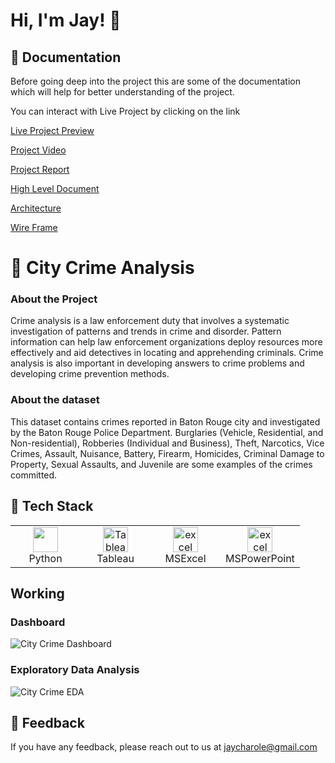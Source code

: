 # Hi, I'm Jay! 👋

## 🚀 Documentation

Before going deep into the project this are some of the documentation which will help for better understanding of the project. 

You can interact with Live Project by clicking on the link 

[Live Project Preview](https://public.tableau.com/shared/8PJYJ5CP2?:display_count=n&:origin=viz_share_link) 

[Project Video](https://youtu.be/wOLvskL5NgM)

[Project Report](https://github.com/Jaycharole/Crime-Analysis/blob/main/Documentations/City%20Crime%20Report.pdf)

[High Level Document](https://github.com/Jaycharole/Crime-Analysis/blob/main/Documentations/City%20Crime%20-%20High%20Level%20Document%20(HLD).pdf)

[Architecture](https://github.com/Jaycharole/Crime-Analysis/blob/main/Documentations/City%20Crime%20Analysis%20-%20Architecture.pdf)

[Wire Frame](https://github.com/Jaycharole/Crime-Analysis/blob/main/Documentations/City%20Crime%20Wireframe.pdf)

# 🚀 City Crime Analysis

### About the Project

Crime analysis is a law enforcement duty that involves a systematic investigation of patterns and trends in crime and disorder. Pattern information can help law enforcement organizations deploy resources more effectively and aid detectives in locating and apprehending criminals. Crime analysis is also important in developing answers to crime problems and developing crime prevention methods.

### About the dataset

This dataset contains crimes reported in Baton Rouge city and investigated by the Baton Rouge Police Department. Burglaries (Vehicle, Residential, and Non-residential), Robberies (Individual and Business), Theft, Narcotics, Vice Crimes, Assault, Nuisance, Battery, Firearm, Homicides, Criminal Damage to Property, Sexual Assaults, and Juvenile are some examples of the crimes committed.

## 🚀 Tech Stack

<table align="center">
  <tr>
    <td align="center" width="96">
     <a href="#" target="_blank">
      <img loading="lazy" src="https://upload.wikimedia.org/wikipedia/commons/thumb/c/c3/Python-logo-notext.svg/2048px-Python-logo-notext.svg.png" width="40" height="40"/> 
    </a>
    <br/>Python
   </td>
   <td align="center" width="96">
      <a href="#">
        <a href="https://www.python.org" target="_blank"> <img loading="lazy" src="https://sybyl.com/wp-content/uploads/2019/11/Tableau-Logo-for-website.jpg" alt="Tableau" width="40" height="40"/>
      </a>
      <br>Tableau
    </td>
   <td align="center" width="96">
    <a href="#" target="_blank"> 
     <img loading="lazy" src="https://webobjects2.cdw.com/is/image/CDW/5300125?$product-main$" alt="excel" width="40" height="40"/>
    </a>
    <br/>MSExcel
   </td>
   <td align="center" width="96">
      <a href="#">
        <a href="https://www.python.org" target="_blank"> <img loading="lazy" src="https://i.pcmag.com/imagery/reviews/00InVWTsLrQWxxCpsQMKFcl-5.1569482071.fit_scale.size_760x427.jpg" alt="excel" width="40" height="40"/>
      </a>
      <br>MSPowerPoint
    </td>
  </tr>
</table>

## Working

### Dashboard

![City Crime Dashboard](https://user-images.githubusercontent.com/49811782/173002006-4abe5787-9b47-4bad-be25-c9a7d530e500.gif)

### Exploratory Data Analysis

![City Crime EDA](https://user-images.githubusercontent.com/49811782/173002047-2cf1763c-1a99-4d95-baba-eb2291f9d98f.gif)

## 🚀 Feedback

If you have any feedback, please reach out to us at jaycharole@gmail.com




